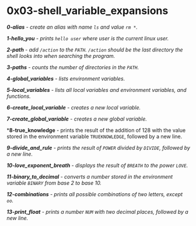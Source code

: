 # 0x03-shell_variable_expansions #

***0-alias** - create an alias with name `ls` and value `rm *`.*

***1-hello_you** - prints `hello user` where user is the current linux user.*

***2-path** - add `/action` to the `PATH`. `/action` should be the last directory the shell looks into when searching the program.*

***3-paths** - counts the number of directories in the `PATH`.*

***4-global_variables** - lists environment variables.*

***5-local_variables** - lists all local variables and environment variables, and functions.*

***6-create_local_variable** - creates a new local variable.*

***7-create_global_variable** - creates a new global variable.*

***8-true_knowledge** - prints the result of the addition of 128 with the value stored in the environment variable `TRUEKNOWLEDGE`, followed by a new line.

***9-divide_and_rule** - prints the result of `POWER` divided by `DIVIDE`, followed by a new line.*

***10-love_exponent_breath** - displays the result of `BREATH` to the power `LOVE`.*

***11-binary_to_decimal** - converts a number stored in the environment variable `BINARY` from base 2 to base 10.*

***12-combinations** - prints all possible combinations of two letters, except `oo`.*

***13-print_float** - prints a number `NUM` with two decimal places, followed by a new line.*
